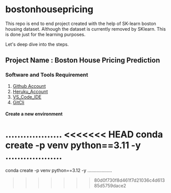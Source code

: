 # bostonhousepricing
This repo is end to end project created with the help of SK-learn boston housing dataset. Although the dataset is currently removed by SKlearn. This is done just for the learning purposes.

Let's deep dive into the steps.

## Project Name : Boston House Pricing Prediction

### Software and Tools Requirement

1. [Github Account](https://github.com)
2. [Heruku_Account](https://signup.heroku.com/)
3. [VS_Code_IDE](https://code.visualstudio.com/download)
4. [GitCli](https://git-scm.com/downloads)

#### Create a new environment 

...................
<<<<<<< HEAD
conda create -p venv python==3.11 -y
...................
=======
conda create -p venv python==3.12 -y
...................
>>>>>>> 80d0f730f8d461f7d21036c4d61385d5759dace2
